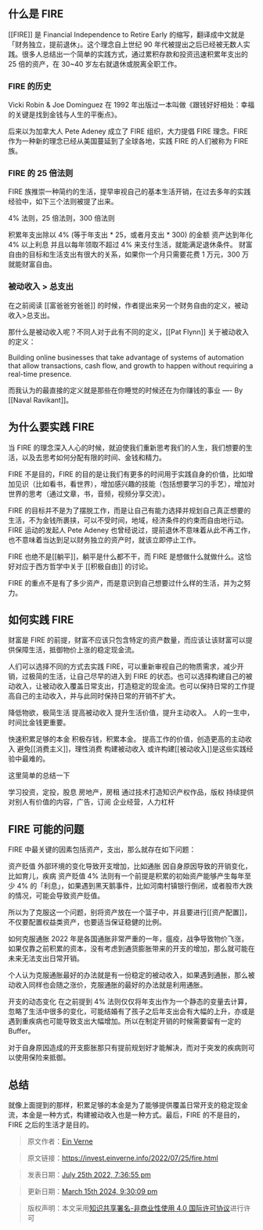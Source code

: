 ## 什么是 FIRE
[[FIRE]] 是 Financial Independence to Retire Early 的缩写，翻译成中文就是「财务独立，提前退休」。这个理念自上世纪 90 年代被提出之后已经被无数人实践。很多人总结出一个简单的实践方式，通过累积存款和投资迅速积累年支出的 25 倍的资产，在 30~40 岁左右就退休或脱离全职工作。

### FIRE 的历史
Vicki Robin & Joe Dominguez 在 1992 年出版过一本叫做《跟钱好好相处：幸福的关键是找到金钱与人生的平衡点》。

后来以为加拿大人 Pete Adeney 成立了 FIRE 组织，大力提倡 FIRE 理念。FIRE 作为一种新的理念已经从美国蔓延到了全球各地，实践 FIRE 的人们被称为 FIRE 族。

### FIRE 的 25 倍法则
FIRE 族推崇一种简约的生活，提早审视自己的基本生活开销，在过去多年的实践经验中，如下三个法则被提了出来。

4% 法则，25 倍法则，300 倍法则

积累年支出除以 4% (等于年支出 * 25，或者月支出 * 300) 的金额
资产达到年化 4% 以上利息 
并且以每年领取不超过 4% 来支付生活，就能满足退休条件。
财富自由的目标和生活支出有很大的关系，如果你一个月只需要花费 1 万元，300 万就能财富自由。

### 被动收入 > 总支出
在之前阅读 [[富爸爸穷爸爸]] 的时候，作者提出来另一个财务自由的定义，被动收入>总支出。

那什么是被动收入呢？不同人对于此有不同的定义，[[Pat Flynn]] 关于被动收入的定义：

Building online businesses that take advantage of systems of automation that allow transactions, cash flow, and growth to happen without requiring a real-time presence.

而我认为的最直接的定义就是那些在你睡觉的时候还在为你赚钱的事业 —- By [[Naval Ravikant]]。

## 为什么要实践 FIRE
当 FIRE 的理念深入人心的时候，就迫使我们重新思考我们的人生，我们想要的生活，以及去思考如何分配有限的时间、金钱和精力。

FIRE 不是目的，FIRE 的目的是让我们有更多的时间用于实践自身的价值，比如增加见识（比如看书，看世界），增加感兴趣的技能（包括想要学习的手艺），增加对世界的思考（通过文章，书，音频，视频分享交流）。

FIRE 的目标并不是为了摆脱工作，而是让自己有能力选择并规划自己真正想要的生活，不为金钱所裹挟，可以不受时间，地域，经济条件的约束而自由地行动。FIRE 运动的发起人 Pete Adeney 也曾经说过，提前退休不意味着从此不再工作，也不意味着当达到足以财务独立的资产时，就该立即停止工作。

FIRE 也绝不是[[躺平]]，躺平是什么都不干，而 FIRE 是想做什么就做什么。这恰好对应于西方哲学中关于 [[积极自由]] 的讨论。

FIRE 的重点不是有了多少资产，而是意识到自己想要过什么样的生活，并为之努力。

## 如何实践 FIRE
财富是 FIRE 的前提，财富不应该只包含特定的资产数量，而应该让该财富可以提供保障生活，抵御物价上涨的稳定现金流。

人们可以选择不同的方式去实践 FIRE，可以重新审视自己的物质需求，减少开销，过极简的生活，让自己尽早的进入到 FIRE 的状态。也可以选择构建自己的被动收入，让被动收入覆盖日常支出，打造稳定的现金流。也可以保持日常的工作提高自己的主动收入，并与此同时保持日常的开销不扩大。

降低物欲，极简生活
提高被动收入
提升生活价值，提升主动收入。
人的一生中，时间比金钱更重要。

快速积累足够的本金
积极存钱，积累本金。
提高工作的价值，创造更高的主动收入
避免[[消费主义]]，理性消费
构建被动收入
或许构建[[被动收入]]是这些实践经验中最难的。

这里简单的总结一下

学习投资，定投，股息
房地产，房租
通过技术打造知识产权作品，版权
持续提供对别人有价值的内容，广告，订阅
企业经营，人力杠杆
## FIRE 可能的问题
FIRE 中最关键的因素包括资产，支出，那么就存在如下问题：

资产贬值
外部环境的变化导致开支增加，比如通胀
因自身原因导致的开销变化，比如育儿，疾病
资产贬值
4% 法则有一个前提是积累的初始资产能够产生每年至少 4% 的「利息」，如果遇到黑天鹅事件，比如河南村镇银行倒闭，或者股市大跌的情况，可能会导致资产贬值。

所以为了克服这一个问题，别将资产放在一个篮子中，并且要进行[[资产配置]]，不仅要配置权益类资产，也要适当保证稳健的比例。

如何克服通胀
2022 年是各国通胀非常严重的一年，瘟疫，战争导致物价飞涨，如果仅靠之前积累的资本，没有考虑到通货膨胀带来的开支的增加，那么就可能在未来无法支出日常开销。

个人认为克服通胀最好的办法就是有一份稳定的被动收入，如果遇到通胀，那么被动收入同样也会随之涨价，克服通胀的最好的办法就是利用通胀。

开支的动态变化
在之前提到 4% 法则仅仅将年支出作为一个静态的变量去计算，忽略了生活中很多的变化，可能结婚有了孩子之后年支出会有大幅的上升，亦或是遇到重疾病也可能导致支出大幅增加。所以在制定开销的时候需要留有一定的 Buffer。

对于自身原因造成的开支膨胀那只有提前规划好才能解决，而对于突发的疾病则可以使用保险来抵御。

## 总结
就像上面提到的那样，积累足够的本金是为了能够提供覆盖日常开支的稳定现金流，本金是一种方式，构建被动收入也是一种方式。最后，FIRE 的不是目的，FIRE 之后的生活才是目的。

> 原文作者：[Ein Verne](https://invest.einverne.info/)

> 原文链接：https://invest.einverne.info/2022/07/25/fire.html

> 发表日期：[July 25th 2022, 7:36:55 pm](https://invest.einverne.info/2022/07/25/fire.html)

> 更新日期：[March 15th 2024, 9:30:09 pm](https://invest.einverne.info/2022/07/25/fire.html)

> 版权声明：本文采用[知识共享署名-非商业性使用 4.0 国际许可协议](http://creativecommons.org/licenses/by-nc/4.0/)进行许可